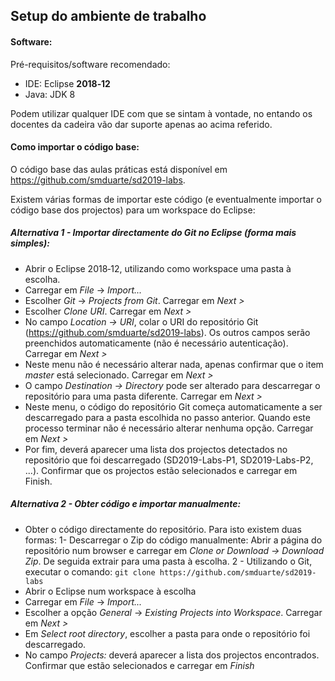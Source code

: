 ## Setup do ambiente de trabalho

#### Software:

Pré-requisitos/software recomendado:
- IDE: Eclipse **2018‑12**
- Java: JDK 8

Podem utilizar qualquer IDE com que se sintam à vontade, no entando os docentes da cadeira vão dar suporte apenas ao acima referido.

#### Como importar o código base:

O código base das aulas práticas está disponível em https://github.com/smduarte/sd2019-labs. 

Existem várias formas de importar este código (e eventualmente importar o código base dos projectos) para um workspace do Eclipse:

##### Alternativa 1 - Importar directamente do Git no Eclipse (forma mais simples):

- Abrir o Eclipse 2018‑12, utilizando como workspace uma pasta à escolha.
- Carregar em *File* -> *Import...*
- Escolher *Git* -> *Projects from Git*. Carregar em *Next >*
- Escolher *Clone URI*. Carregar em *Next >*
- No campo *Location -> URI*, colar o URI do repositório Git (https://github.com/smduarte/sd2019-labs). 
Os outros campos serão preenchidos automaticamente (não é necessário autenticação). Carregar em *Next >*
- Neste menu não é necessário alterar nada, apenas confirmar que o item *master* está selecionado. Carregar em *Next >*
- O campo *Destination -> Directory* pode ser alterado para descarregar o repositório para uma pasta diferente. Carregar em *Next >*
- Neste menu, o código do repositório Git começa automaticamente a ser descarregado para a pasta escolhida no passo anterior. 
Quando este processo terminar não é necessário alterar nenhuma opção. Carregar em *Next >*
- Por fim, deverá aparecer uma lista dos projectos detectados no repositório que foi descarregado (SD2019-Labs-P1, SD2019-Labs-P2, ...).
Confirmar que os projectos estão selecionados e carregar em Finish.

##### Alternativa 2 - Obter código e importar manualmente:

- Obter o código directamente do repositório. Para isto existem duas formas:
    1- Descarregar o Zip do código manualmente: Abrir a página do repositório num browser e carregar em *Clone or Download -> Download Zip*. De seguida extrair para uma pasta à escolha.
    2 - Utilizando o Git, executar o comando: `git clone https://github.com/smduarte/sd2019-labs`
- Abrir o Eclipse num workspace à escolha
- Carregar em *File* -> *Import...*
- Escolher a opção *General* -> *Existing Projects into Workspace*. Carregar em *Next >*
- Em *Select root directory*, escolher a pasta para onde o repositório foi descarregado.
- No campo *Projects:* deverá aparecer a lista dos projectos encontrados. Confirmar que estão selecionados e carregar em *Finish*

